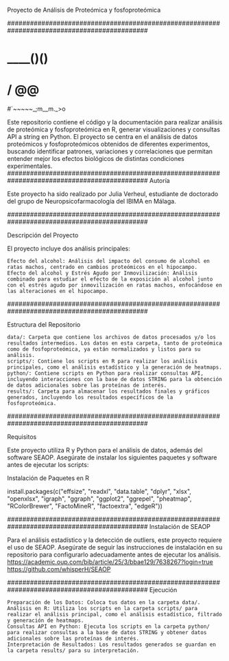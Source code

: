 Proyecto de Análisis de Proteómica y fosfoproteómica




#############################################################################################

#    ____()()
#      /      @@
#`~~~~~\_;m__m._>o   


Este repositorio contiene el código y la documentación para realizar análisis de proteómica y fosfoproteómica en R, generar visualizaciones y consultas API a string en Python. El proyecto se centra en el análisis de datos proteómicos y fosfoproteómicos obtenidos de diferentes experimentos, buscando identificar patrones, variaciones y correlaciones que permitan entender mejor los efectos biológicos de distintas condiciones experimentales.
#############################################################################################
Autoría

Este proyecto ha sido realizado por Julia Verheul, estudiante de doctorado del grupo de Neuropsicofarmacología del IBIMA en Málaga.

#############################################################################################

Descripción del Proyecto

El proyecto incluye dos análisis principales:

    Efecto del alcohol: Análisis del impacto del consumo de alcohol en ratas machos, centrado en cambios proteómicos en el hipocampo.
    Efecto del alcohol y Estrés Agudo por Inmovilización: Análisis combinado para estudiar el efecto de la exposición al alcohol junto con el estrés agudo por inmovilización en ratas machos, enfocándose en las alteraciones en el hipocampo.


#############################################################################################

Estructura del Repositorio

    data/: Carpeta que contiene los archivos de datos procesados y/o los resultados intermedios. Los datos en esta carpeta, tanto de proteómica como de fosfoproteómica, ya están normalizados y listos para su análisis.
    scripts/: Contiene los scripts en R para realizar los análisis principales, como el análisis estadístico y la generación de heatmaps.
    python/: Contiene scripts en Python para realizar consultas API, incluyendo interacciones con la base de datos STRING para la obtención de datos adicionales sobre las proteínas de interés.
    results/: Carpeta para almacenar los resultados finales y gráficos generados, incluyendo los resultados específicos de la fosfoproteómica.


#############################################################################################

Requisitos

Este proyecto utiliza R y Python para el análisis de datos, además del software SEAOP. Asegúrate de instalar los siguientes paquetes y software antes de ejecutar los scripts:


Instalación de Paquetes en R

install.packages(c("effsize", "readxl", "data.table", "dplyr", "xlsx", "openxlsx", "igraph", 
                   "ggraph", "ggplot2", "ggrepel", "pheatmap", "RColorBrewer", 
                   "FactoMineR", "factoextra", "edgeR"))

#############################################################################################
Instalación de SEAOP

Para el análisis estadístico y la detección de outliers, este proyecto requiere el uso de SEAOP. Asegúrate de seguir las instrucciones de instalación en su repositorio para configurarlo adecuadamente antes de ejecutar los análisis.
https://academic.oup.com/bib/article/25/3/bbae129/7638267?login=true
https://github.com/whisperH/SEAOP

#############################################################################################
Ejecución

    Preparación de los Datos: Coloca tus datos en la carpeta data/.
    Análisis en R: Utiliza los scripts en la carpeta scripts/ para realizar el análisis principal, como el análisis estadístico, filtrado y generación de heatmaps.
    Consultas API en Python: Ejecuta los scripts en la carpeta python/ para realizar consultas a la base de datos STRING y obtener datos adicionales sobre las proteínas de interés.
    Interpretación de Resultados: Los resultados generados se guardan en la carpeta results/ para su interpretación.
